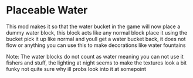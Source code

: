 # Placeable Water

This mod makes it so that the water bucket in the game will now place a dummy water block, this block acts like any normal block place it using the bucket pick it up like normal and youll get a water bucket back, it does not flow or anything you can use this to make decorations like water fountains

Note: The water blocks do not count as water meaning you can not use it fishers and stuff, the lighting at night seems to make the textures look a bit funky not quite sure why ill probs look into it at somepoint

